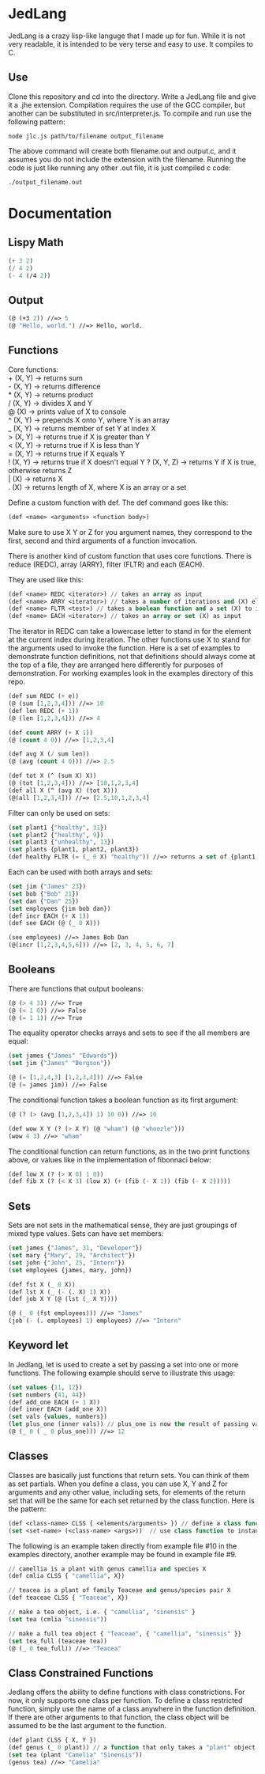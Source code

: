 JedLang
=======

JedLang is a crazy lisp-like languge that I made up for fun. While it is not very readable, it is intended to be very terse and easy to use. It compiles to C.

Use
---
Clone this repository and cd into the directory. Write a JedLang file and give it a .jhe extension. Compilation requires the use of the GCC compiler, but another can be substituted in src/interpreter.js. To compile and run use the following pattern:

```shell
node jlc.js path/to/filename output_filename
```
The above command will create both filename.out and output.c, and it assumes you do not include the extension with the filename. Running the code is just like running any other .out file, it is just compiled c code:
```shell
./output_filename.out
```

Documentation
============

Lispy Math
----------
```lisp
(+ 3 2)
(/ 4 2)
(- 4 (/4 2))
```

Output
------
```lisp
(@ (+3 2)) //=> 5
(@ "Hello, world.") //=> Hello, world.
```

Functions
---------

Core functions:    
\+ (X, Y) -> returns sum    
\- (X, Y) -> returns difference    
\* (X, Y) -> returns product    
/  (X, Y) -> divides X and Y    
@  (X) -> prints value of X to console    
^  (X, Y) -> prepends X onto Y, where Y is an array    
_  (X, Y) -> returns member of set Y at index X    
\> (X, Y) -> returns true if X is greater than Y    
<  (X, Y) -> returns true if X is less than Y   
=  (X, Y) -> returns true if X equals Y    
!  (X, Y) -> returns true if X doesn't equal Y
?  (X, Y, Z) -> returns Y if X is true, otherwise returns Z    
|  (X) -> returns X    
.  (X) -> returns length of X, where X is an array or a set    

Define a custom function with def. The def command goes like this:

```lisp
(def <name> <arguments> <function body>)
```
Make sure to use X Y or Z for you argument names, they correspond to the first, second and third arguments of a function invocation.    

There is another kind of custom function that uses core functions. There is reduce (REDC), array (ARRY), filter (FLTR) and each (EACH).    
    
They are used like this:

```lisp
(def <name> REDC <iterator>) // takes an array as input
(def <name> ARRY <iterator>) // takes a number of iterations and (X) element to iterate
(def <name> FLTR <test>) // takes a boolean function and a set (X) to iterate over
(def <name> EACH <iterator>) // takes an array or set (X) as input
```
The iterator in REDC can take a lowercase letter to stand in for the element at the current index during iteration. The other functions use X to stand for the arguments used to invoke the function. Here is a set of examples to demonstrate function definitions, not that definitions should always come at the top of a file, they are arranged here differently for purposes of demonstration. For working examples look in the examples directory of this repo.

```lisp
(def sum REDC (+ e))
(@ (sum [1,2,3,4])) //=> 10
(def len REDC (+ 1))
(@ (len [1,2,3,4])) //=> 4

(def count ARRY (+ X 1))
(@ (count 4 0)) //=> [1,2,3,4]

(def avg X (/ sum len))
(@ (avg (count 4 0))) //=> 2.5

(def tot X (^ (sum X) X))
(@ (tot [1,2,3,4])) //=> [10,1,2,3,4]
(def all X (^ (avg X) (tot X)))
(@(all [1,2,3,4])) //=> [2.5,10,1,2,3,4]
```

Filter can only be used on sets:
```lisp
(set plant1 {"healthy", 31})
(set plant2 {"healthy", 9})
(set plant3 {"unhealthy", 13})
(set plants {plant1, plant2, plant3})
(def healthy FLTR (= (_ 0 X) "healthy")) //=> returns a set of {plant1, plant2}
```
Each can be used with both arrays and sets:
```lisp
(set jim {"James" 23})
(set bob {"Bob" 21})
(set dan {"Dan" 25})
(set employees {jim bob dan})
(def incr EACH (+ X 1))
(def see EACH (@ (_ 0 X)))

(see employees) //=> James Bob Dan
(@(incr [1,2,3,4,5,6])) //=> [2, 3, 4, 5, 6, 7]
```
Booleans
--------
There are functions that output booleans:
```lisp
(@ (> 4 3)) //=> True
(@ (< 1 0)) //=> False
(@ (= 1 1)) //=> True
```
The equality operator checks arrays and sets to see if the all members are equal:
```lisp
(set james {"James" "Edwards"})
(set jim {"James" "Bergson"})

(@ (= [1,2,4,3] [1,2,3,4])) //=> False
(@ (= james jim)) //=> False
```

The conditional function takes a boolean function as its first argument:
```lisp
(@ (? (> (avg [1,2,3,4]) 1) 10 0)) //=> 10

(def wow X Y (? (> X Y) (@ "wham") (@ "whoozle")))
(wow 4 3) //=> "wham"
```
The conditional function can return functions, as in the two print functions above, or values like in the implementation of fibonnaci below:

```lisp
(def low X (? (> X 0) 1 0))
(def fib X (? (< X 3) (low X) (+ (fib (- X 1)) (fib (- X 2)))))
```
Sets
----

Sets are not sets in the mathematical sense, they are just groupings of mixed type values. Sets can have set members:

```lisp
(set james {"James", 31, "Developer"})
(set mary {"Mary", 29, "Architect"})
(set john {"John", 25, "Intern"})
(set employees {james, mary, john})

(def fst X (_ 0 X))
(def lst X (_ (- (. X) 1) X))
(def job X Y (@ (lst (_ X Y))))

(@ (_ 0 (fst employees))) //=> "James"
(job (- (. employees) 1) employees) //=> "Intern"
```

Keyword let
-----------

In Jedlang, let is used to create a set by passing a set into one or more functions. The following example should serve to illustrate this usage:
```lisp
(set values {11, 12})
(set numbers {41, 44})
(def add_one EACH (+ 1 X))
(def inner EACH (add_one X))
(set vals {values, numbers})
(let plus_one (inner vals)) // plus_one is now the result of passing vals into inner
(@ (_ 0 ( _ 0 plus_one))) //=> 12
```

Classes
-------
Classes are basically just functions that return sets. You can think of them as set partials. When you define a class, you can use X, Y and Z for arguments and any other value, including sets, for elements of the return set that will be the same for each set returned by the class function. Here is the pattern:

```lisp
(def <class-name> CLSS { <elements/arguments> }) // define a class function
(set <set-name> (<class-name> <args>))  // use class function to instantiate a set
```

The following is an example taken directly from example file #10 in the examples directory, another example may be found in example file #9.
```lisp
// camellia is a plant with genus camellia and species X
(def cmlia CLSS { "camellia", X})

// teacea is a plant of family Teaceae and genus/species pair X
(def teaceae CLSS { "Teaceae", X})

// make a tea object, i.e. { "camellia", "sinensis" }
(set tea (cmlia "sinensis"))

// make a full tea object { "Teaceae", { "camellia", "sinensis" }}
(set tea_full (teaceae tea))
(@ (_ 0 tea_full)) //=> "Teacea"
```
Class Constrained Functions
---------------------------
Jedlang offers the ability to define functions with class constrictions. For now, it only supports one class per function. To define a class restricted function, simply use the name of a class anywhere in the function definition. If there are other arguments to that function, the class object will be assumed to be the last argument to the function.
```lisp
(def plant CLSS { X, Y })
(def genus (_ 0 plant)) // a function that only takes a "plant" object
(set tea (plant "Camelia" "Sinensis"))
(genus tea) //=> "Camelia"
```
